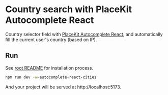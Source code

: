 # Country search with PlaceKit Autocomplete React

Country selector field with [PlaceKit Autocomplete React](https://github.com/placekit/autocomplete-react), and automatically fill the current user's country (based on IP).

## Run

See [root README](../../README.md) for installation process.

```sh
npm run dev -w=autocomplete-react-cities
```

And your project will be served at http://localhost:5173.
